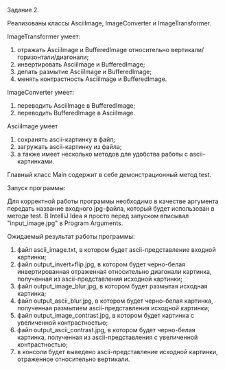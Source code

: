 Задание 2.

Реализованы классы AsciiImage, ImageConverter и ImageTransformer.

ImageTransformer умеет:
1) отражать AsciiImage и BufferedImage относительно вертикали/горизонтали/диагонали;
2) инвертировать AsciiImage и BufferedImage;
3) делать размытие AsciiImage и BufferedImage;
4) менять контрастность AsciiImage и BufferedImage.

ImageConverter умеет:
1) переводить AsciiImage в BufferedImage;
2) переводить BufferedImage в AsciiImage.

AsciiImage умеет 
1) сохранять ascii-картинку в файл; 
2) загружать ascii-картинку из файла;
3) а также имеет несколько методов для удобства работы с ascii-картинками.

Главный класс Main содержит в себе демонстрационный метод test.

Запуск программы:

Для корректной работы программы необходимо в качестве аргумента передать название входного jpg-файла, который будет использован в методе test. В IntelliJ Idea я просто перед запуском вписывал "input_image.jpg" в Program Arguments.

Ожидаемый результат работы программы:

1) файл ascii_image.txt, в котором будет ascii-представление входной картинки;
2) файл output_invert+flip.jpg, в котором будет черно-белая инвертированная отраженная относительно диагонали картинка, полученная из ascii-представления исходной картинки;
3) файл output_image_blur.jpg, в котором будет размытая исходная картинка;
4) файл output_ascii_blur.jpg, в котором будет черно-белая картинка, полученная размытием ascii-представления исходной картинки;
5) файл output_image_contrast.jpg, в котором будет картинка с увеличенной контрастностью;
6) файл output_ascii_contrast.jpg, в котором будет черно-белая картинка, полученная из ascii-представления с увеличенной контрастностью;
7) в консоли будет выведено ascii-представление исходной картинки, отраженное относительно вертикали.
